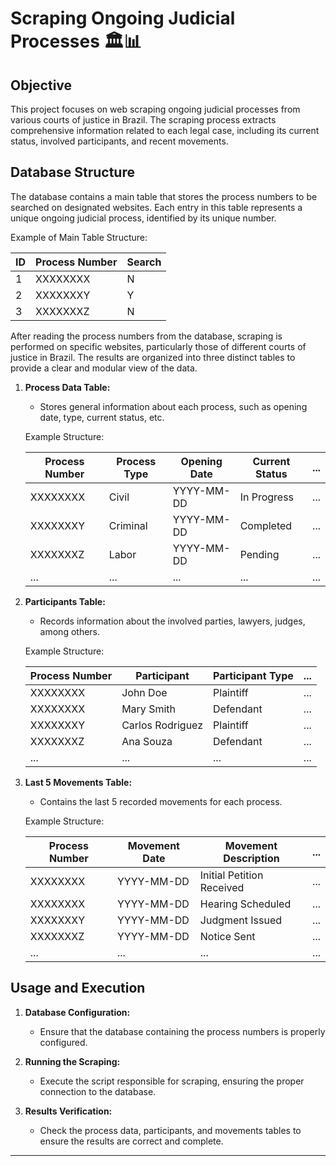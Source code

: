 # Scraping Ongoing Judicial Processes 🏛️📊

## Objective

This project focuses on web scraping ongoing judicial processes from various courts of justice in Brazil. The scraping process extracts comprehensive information related to each legal case, including its current status, involved participants, and recent movements.

## Database Structure

The database contains a main table that stores the process numbers to be searched on designated websites. Each entry in this table represents a unique ongoing judicial process, identified by its unique number.

Example of Main Table Structure:

| ID  | Process Number | Search | 
| --- | -------------- |--------|
| 1   | XXXXXXXX       |    N   |
| 2   | XXXXXXXY       |    Y   |
| 3   | XXXXXXXZ       |    N   |

After reading the process numbers from the database, scraping is performed on specific websites, particularly those of different courts of justice in Brazil. The results are organized into three distinct tables to provide a clear and modular view of the data.

1. **Process Data Table:**
   - Stores general information about each process, such as opening date, type, current status, etc.

   Example Structure:

   | Process Number | Process Type | Opening Date | Current Status | ... |
   | -------------- | ------------ | --------------| --------------- | --- |
   | XXXXXXXX       | Civil        | YYYY-MM-DD    | In Progress     | ... |
   | XXXXXXXY       | Criminal     | YYYY-MM-DD    | Completed       | ... |
   | XXXXXXXZ       | Labor        | YYYY-MM-DD    | Pending         | ... |
   | ...            | ...          | ...           | ...             | ... |

2. **Participants Table:**
   - Records information about the involved parties, lawyers, judges, among others.

   Example Structure:

   | Process Number | Participant        | Participant Type | ... |
   | -------------- | ------------------ | ----------------- | --- |
   | XXXXXXXX       | John Doe           | Plaintiff         | ... |
   | XXXXXXXX       | Mary Smith         | Defendant         | ... |
   | XXXXXXXY       | Carlos Rodriguez   | Plaintiff         | ... |
   | XXXXXXXZ       | Ana Souza          | Defendant         | ... |
   | ...            | ...                | ...               | ... |

3. **Last 5 Movements Table:**
   - Contains the last 5 recorded movements for each process.

   Example Structure:

   | Process Number | Movement Date | Movement Description | ... |
   | -------------- | ------------- | --------------------- | --- |
   | XXXXXXXX       | YYYY-MM-DD    | Initial Petition Received | ... |
   | XXXXXXXX       | YYYY-MM-DD    | Hearing Scheduled         | ... |
   | XXXXXXXY       | YYYY-MM-DD    | Judgment Issued           | ... |
   | XXXXXXXZ       | YYYY-MM-DD    | Notice Sent               | ... |
   | ...            | ...           | ...                       | ... |

## Usage and Execution

1. **Database Configuration:**
   - Ensure that the database containing the process numbers is properly configured.

2. **Running the Scraping:**
   - Execute the script responsible for scraping, ensuring the proper connection to the database.

3. **Results Verification:**
   - Check the process data, participants, and movements tables to ensure the results are correct and complete.

---
